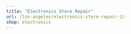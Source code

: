 ```yaml
---
title: "Electronics Store Repair"
url: /los-angeles/electronics-store-repair-2/
shop: electronics
---
```

